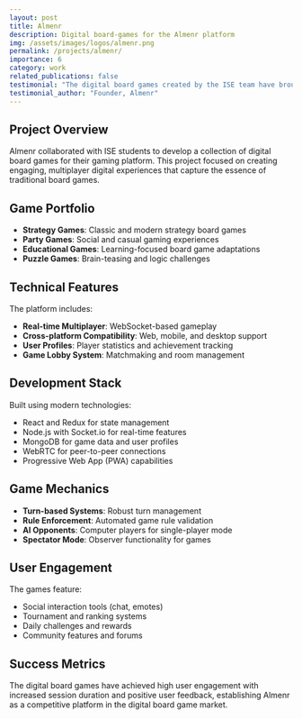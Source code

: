 ```yaml
---
layout: post
title: Almenr
description: Digital board-games for the Almenr platform
img: /assets/images/logos/almenr.png
permalink: /projects/almenr/
importance: 6
category: work
related_publications: false
testimonial: "The digital board games created by the ISE team have brought our platform to life. The multiplayer functionality and engaging user experience have significantly increased user retention."
testimonial_author: "Founder, Almenr"
---
```


## Project Overview 

Almenr collaborated with ISE students to develop a collection of digital board games for their gaming platform. This project focused on creating engaging, multiplayer digital experiences that capture the essence of traditional board games.

## Game Portfolio

- **Strategy Games**: Classic and modern strategy board games
- **Party Games**: Social and casual gaming experiences
- **Educational Games**: Learning-focused board game adaptations
- **Puzzle Games**: Brain-teasing and logic challenges

## Technical Features

The platform includes:
- **Real-time Multiplayer**: WebSocket-based gameplay
- **Cross-platform Compatibility**: Web, mobile, and desktop support
- **User Profiles**: Player statistics and achievement tracking
- **Game Lobby System**: Matchmaking and room management

## Development Stack

Built using modern technologies:
- React and Redux for state management
- Node.js with Socket.io for real-time features
- MongoDB for game data and user profiles
- WebRTC for peer-to-peer connections
- Progressive Web App (PWA) capabilities

## Game Mechanics

- **Turn-based Systems**: Robust turn management
- **Rule Enforcement**: Automated game rule validation
- **AI Opponents**: Computer players for single-player mode
- **Spectator Mode**: Observer functionality for games

## User Engagement

The games feature:
- Social interaction tools (chat, emotes)
- Tournament and ranking systems
- Daily challenges and rewards
- Community features and forums

## Success Metrics

The digital board games have achieved high user engagement with increased session duration and positive user feedback, establishing Almenr as a competitive platform in the digital board game market.
